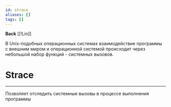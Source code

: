 ```yaml
---
id: strace
aliases: []
tags: []
---
```


**Back**
    [[!Lin]]

В Unix-подобных операционных системах взаимодействие программы с внешним миром и операционной системой происходит через небольшой набор функций - системных вызовов.

# Strace
---
Позволяет отследить системные вызовы в процессе выполнения программы
